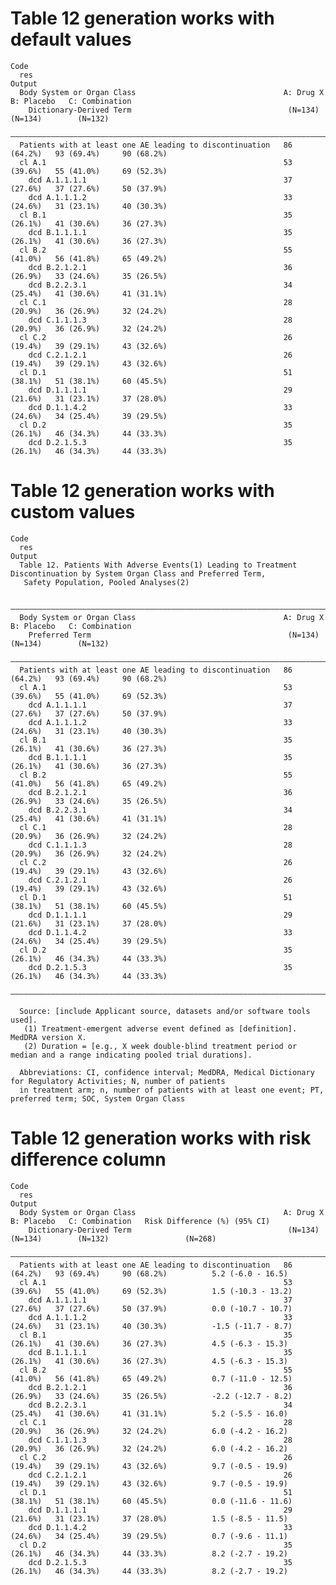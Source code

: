 # Table 12 generation works with default values

    Code
      res
    Output
      Body System or Organ Class                                 A: Drug X    B: Placebo   C: Combination
        Dictionary-Derived Term                                   (N=134)      (N=134)        (N=132)    
      ———————————————————————————————————————————————————————————————————————————————————————————————————
      Patients with at least one AE leading to discontinuation   86 (64.2%)   93 (69.4%)     90 (68.2%)  
      cl A.1                                                     53 (39.6%)   55 (41.0%)     69 (52.3%)  
        dcd A.1.1.1.1                                            37 (27.6%)   37 (27.6%)     50 (37.9%)  
        dcd A.1.1.1.2                                            33 (24.6%)   31 (23.1%)     40 (30.3%)  
      cl B.1                                                     35 (26.1%)   41 (30.6%)     36 (27.3%)  
        dcd B.1.1.1.1                                            35 (26.1%)   41 (30.6%)     36 (27.3%)  
      cl B.2                                                     55 (41.0%)   56 (41.8%)     65 (49.2%)  
        dcd B.2.1.2.1                                            36 (26.9%)   33 (24.6%)     35 (26.5%)  
        dcd B.2.2.3.1                                            34 (25.4%)   41 (30.6%)     41 (31.1%)  
      cl C.1                                                     28 (20.9%)   36 (26.9%)     32 (24.2%)  
        dcd C.1.1.1.3                                            28 (20.9%)   36 (26.9%)     32 (24.2%)  
      cl C.2                                                     26 (19.4%)   39 (29.1%)     43 (32.6%)  
        dcd C.2.1.2.1                                            26 (19.4%)   39 (29.1%)     43 (32.6%)  
      cl D.1                                                     51 (38.1%)   51 (38.1%)     60 (45.5%)  
        dcd D.1.1.1.1                                            29 (21.6%)   31 (23.1%)     37 (28.0%)  
        dcd D.1.1.4.2                                            33 (24.6%)   34 (25.4%)     39 (29.5%)  
      cl D.2                                                     35 (26.1%)   46 (34.3%)     44 (33.3%)  
        dcd D.2.1.5.3                                            35 (26.1%)   46 (34.3%)     44 (33.3%)  

# Table 12 generation works with custom values

    Code
      res
    Output
      Table 12. Patients With Adverse Events(1) Leading to Treatment Discontinuation by System Organ Class and Preferred Term,
       Safety Population, Pooled Analyses(2)
      
      ———————————————————————————————————————————————————————————————————————————————————————————————————
      Body System or Organ Class                                 A: Drug X    B: Placebo   C: Combination
        Preferred Term                                            (N=134)      (N=134)        (N=132)    
      ———————————————————————————————————————————————————————————————————————————————————————————————————
      Patients with at least one AE leading to discontinuation   86 (64.2%)   93 (69.4%)     90 (68.2%)  
      cl A.1                                                     53 (39.6%)   55 (41.0%)     69 (52.3%)  
        dcd A.1.1.1.1                                            37 (27.6%)   37 (27.6%)     50 (37.9%)  
        dcd A.1.1.1.2                                            33 (24.6%)   31 (23.1%)     40 (30.3%)  
      cl B.1                                                     35 (26.1%)   41 (30.6%)     36 (27.3%)  
        dcd B.1.1.1.1                                            35 (26.1%)   41 (30.6%)     36 (27.3%)  
      cl B.2                                                     55 (41.0%)   56 (41.8%)     65 (49.2%)  
        dcd B.2.1.2.1                                            36 (26.9%)   33 (24.6%)     35 (26.5%)  
        dcd B.2.2.3.1                                            34 (25.4%)   41 (30.6%)     41 (31.1%)  
      cl C.1                                                     28 (20.9%)   36 (26.9%)     32 (24.2%)  
        dcd C.1.1.1.3                                            28 (20.9%)   36 (26.9%)     32 (24.2%)  
      cl C.2                                                     26 (19.4%)   39 (29.1%)     43 (32.6%)  
        dcd C.2.1.2.1                                            26 (19.4%)   39 (29.1%)     43 (32.6%)  
      cl D.1                                                     51 (38.1%)   51 (38.1%)     60 (45.5%)  
        dcd D.1.1.1.1                                            29 (21.6%)   31 (23.1%)     37 (28.0%)  
        dcd D.1.1.4.2                                            33 (24.6%)   34 (25.4%)     39 (29.5%)  
      cl D.2                                                     35 (26.1%)   46 (34.3%)     44 (33.3%)  
        dcd D.2.1.5.3                                            35 (26.1%)   46 (34.3%)     44 (33.3%)  
      ———————————————————————————————————————————————————————————————————————————————————————————————————
      
      Source: [include Applicant source, datasets and/or software tools used].
       (1) Treatment-emergent adverse event defined as [definition]. MedDRA version X.
       (2) Duration = [e.g., X week double-blind treatment period or median and a range indicating pooled trial durations].
      
      Abbreviations: CI, confidence interval; MedDRA, Medical Dictionary for Regulatory Activities; N, number of patients
      in treatment arm; n, number of patients with at least one event; PT, preferred term; SOC, System Organ Class

# Table 12 generation works with risk difference column

    Code
      res
    Output
      Body System or Organ Class                                 A: Drug X    B: Placebo   C: Combination   Risk Difference (%) (95% CI)
        Dictionary-Derived Term                                   (N=134)      (N=134)        (N=132)                 (N=268)           
      ——————————————————————————————————————————————————————————————————————————————————————————————————————————————————————————————————
      Patients with at least one AE leading to discontinuation   86 (64.2%)   93 (69.4%)     90 (68.2%)          5.2 (-6.0 - 16.5)      
      cl A.1                                                     53 (39.6%)   55 (41.0%)     69 (52.3%)          1.5 (-10.3 - 13.2)     
        dcd A.1.1.1.1                                            37 (27.6%)   37 (27.6%)     50 (37.9%)          0.0 (-10.7 - 10.7)     
        dcd A.1.1.1.2                                            33 (24.6%)   31 (23.1%)     40 (30.3%)          -1.5 (-11.7 - 8.7)     
      cl B.1                                                     35 (26.1%)   41 (30.6%)     36 (27.3%)          4.5 (-6.3 - 15.3)      
        dcd B.1.1.1.1                                            35 (26.1%)   41 (30.6%)     36 (27.3%)          4.5 (-6.3 - 15.3)      
      cl B.2                                                     55 (41.0%)   56 (41.8%)     65 (49.2%)          0.7 (-11.0 - 12.5)     
        dcd B.2.1.2.1                                            36 (26.9%)   33 (24.6%)     35 (26.5%)          -2.2 (-12.7 - 8.2)     
        dcd B.2.2.3.1                                            34 (25.4%)   41 (30.6%)     41 (31.1%)          5.2 (-5.5 - 16.0)      
      cl C.1                                                     28 (20.9%)   36 (26.9%)     32 (24.2%)          6.0 (-4.2 - 16.2)      
        dcd C.1.1.1.3                                            28 (20.9%)   36 (26.9%)     32 (24.2%)          6.0 (-4.2 - 16.2)      
      cl C.2                                                     26 (19.4%)   39 (29.1%)     43 (32.6%)          9.7 (-0.5 - 19.9)      
        dcd C.2.1.2.1                                            26 (19.4%)   39 (29.1%)     43 (32.6%)          9.7 (-0.5 - 19.9)      
      cl D.1                                                     51 (38.1%)   51 (38.1%)     60 (45.5%)          0.0 (-11.6 - 11.6)     
        dcd D.1.1.1.1                                            29 (21.6%)   31 (23.1%)     37 (28.0%)          1.5 (-8.5 - 11.5)      
        dcd D.1.1.4.2                                            33 (24.6%)   34 (25.4%)     39 (29.5%)          0.7 (-9.6 - 11.1)      
      cl D.2                                                     35 (26.1%)   46 (34.3%)     44 (33.3%)          8.2 (-2.7 - 19.2)      
        dcd D.2.1.5.3                                            35 (26.1%)   46 (34.3%)     44 (33.3%)          8.2 (-2.7 - 19.2)      

